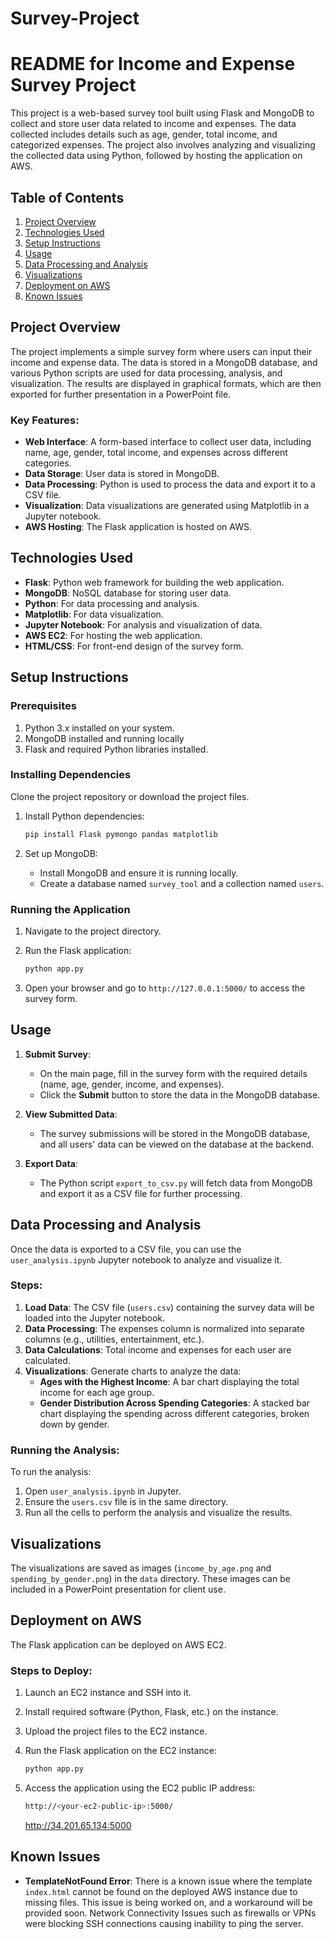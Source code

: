 # Survey-Project
# README for Income and Expense Survey Project

This project is a web-based survey tool built using Flask and MongoDB to collect and store user data related to income and expenses. The data collected includes details such as age, gender, total income, and categorized expenses. The project also involves analyzing and visualizing the collected data using Python, followed by hosting the application on AWS.

## Table of Contents

1. [Project Overview](#project-overview)
2. [Technologies Used](#technologies-used)
3. [Setup Instructions](#setup-instructions)
4. [Usage](#usage)
5. [Data Processing and Analysis](#data-processing-and-analysis)
6. [Visualizations](#visualizations)
7. [Deployment on AWS](#deployment-on-aws)
8. [Known Issues](#known-issues)


## Project Overview

The project implements a simple survey form where users can input their income and expense data. The data is stored in a MongoDB database, and various Python scripts are used for data processing, analysis, and visualization. The results are displayed in graphical formats, which are then exported for further presentation in a PowerPoint file.

### Key Features:
- **Web Interface**: A form-based interface to collect user data, including name, age, gender, total income, and expenses across different categories.
- **Data Storage**: User data is stored in MongoDB.
- **Data Processing**: Python is used to process the data and export it to a CSV file.
- **Visualization**: Data visualizations are generated using Matplotlib in a Jupyter notebook.
- **AWS Hosting**: The Flask application is hosted on AWS.

## Technologies Used

- **Flask**: Python web framework for building the web application.
- **MongoDB**: NoSQL database for storing user data.
- **Python**: For data processing and analysis.
- **Matplotlib**: For data visualization.
- **Jupyter Notebook**: For analysis and visualization of data.
- **AWS EC2**: For hosting the web application.
- **HTML/CSS**: For front-end design of the survey form.

## Setup Instructions

### Prerequisites
1. Python 3.x installed on your system.
2. MongoDB installed and running locally 
3. Flask and required Python libraries installed. 

### Installing Dependencies
Clone the project repository or download the project files.

1. Install Python dependencies:
   ```bash
   pip install Flask pymongo pandas matplotlib
   ```

2. Set up MongoDB:
   - Install MongoDB and ensure it is running locally.
   - Create a database named `survey_tool` and a collection named `users`.

### Running the Application

1. Navigate to the project directory.
2. Run the Flask application:
   ```bash
   python app.py
   ```

3. Open your browser and go to `http://127.0.0.1:5000/` to access the survey form.

## Usage

1. **Submit Survey**: 
   - On the main page, fill in the survey form with the required details (name, age, gender, income, and expenses).
   - Click the **Submit** button to store the data in the MongoDB database.

2. **View Submitted Data**:
   - The survey submissions will be stored in the MongoDB database, and all users' data can be viewed on the database at the backend.

3. **Export Data**:
   - The Python script `export_to_csv.py` will fetch data from MongoDB and export it as a CSV file for further processing.

## Data Processing and Analysis

Once the data is exported to a CSV file, you can use the `user_analysis.ipynb` Jupyter notebook to analyze and visualize it.

### Steps:
1. **Load Data**: The CSV file (`users.csv`) containing the survey data will be loaded into the Jupyter notebook.
2. **Data Processing**: The expenses column is normalized into separate columns (e.g., utilities, entertainment, etc.).
3. **Data Calculations**: Total income and expenses for each user are calculated.
4. **Visualizations**: Generate charts to analyze the data:
   - **Ages with the Highest Income**: A bar chart displaying the total income for each age group.
   - **Gender Distribution Across Spending Categories**: A stacked bar chart displaying the spending across different categories, broken down by gender.

### Running the Analysis:
To run the analysis:
1. Open `user_analysis.ipynb` in Jupyter.
2. Ensure the `users.csv` file is in the same directory.
3. Run all the cells to perform the analysis and visualize the results.

## Visualizations

The visualizations are saved as images (`income_by_age.png` and `spending_by_gender.png`) in the `data` directory. These images can be included in a PowerPoint presentation for client use.

## Deployment on AWS

The Flask application can be deployed on AWS EC2.

### Steps to Deploy:
1. Launch an EC2 instance and SSH into it.
2. Install required software (Python, Flask, etc.) on the instance.
3. Upload the project files to the EC2 instance.
4. Run the Flask application on the EC2 instance:
   ```bash
   python app.py
   ```
5. Access the application using the EC2 public IP address:
   ```bash
   http://<your-ec2-public-ip>:5000/
   ```

   http://34.201.65.134:5000

## Known Issues

- **TemplateNotFound Error**: There is a known issue where the template `index.html` cannot be found on the deployed AWS instance due to missing files. This issue is being worked on, and a workaround will be provided soon. Network Connectivity Issues such as  firewalls or VPNs were blocking SSH connections causing inability to  ping the server.

